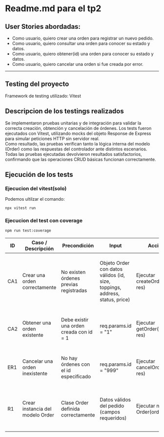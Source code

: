 # Readme.md para el tp2

## User Stories abordadas:
- Como usuario, quiero crear una orden para registrar un nuevo pedido.
- Como usuario, quiero consultar una orden para conocer su estado y datos.
- Como usuario, quiero obtener(id) una orden para conocer su estado y datos.
- Como usuario, quiero cancelar una orden si fue creada por error.

---

## Testing del proyecto
Framework de testing utilizado: Vitest

## Descripcion de los testings realizados
Se implementaron pruebas unitarias y de integración para validar la correcta creación, obtención y cancelación de órdenes. Los tests fueron ejecutados con Vitest, utilizando mocks del objeto Response de Express para simular peticiones HTTP sin servidor real.     
Como resultado, las pruebas verifican tanto la lógica interna del modelo (Order) como las respuestas del controlador ante distintos escenarios. Todas las pruebas ejecutadas devolvieron resultados satisfactorios, confirmando que las operaciones CRUD básicas funcionan correctamente.

## Ejecución de los tests
### Ejecucion del vitest(solo)

Podemos ultilzar el comando:
```Bash
npx vitest run
```

### Ejecucion del test con coverage
```Bash
npm run test:coverage
```

| ID  | Caso / Descripción                 | Precondición                               | Input                                                                                     | Acción                           | Resultado esperado                                                                                | Test                       |
| --- | ---------------------------------- | ------------------------------------------ | ----------------------------------------------------------------------------------------- | -------------------------------- | ------------------------------------------------------------------------------------------------- | -------------------------- |
| CA1 | Crear una orden correctamente      | No existen órdenes previas registradas     | Objeto Order con datos válidos (id, size, toppings, address, status, price) | Ejecutar createOrder(req, res) | La orden se agrega a la lista orders, responde con código 201 y JSON con los datos ingresados | order.controller.test.ts |
| CA2 | Obtener una orden existente        | Debe existir una orden creada con id = 1 | req.params.id = "1"                                                                     | Ejecutar getOrder(req, res)    | Devuelve código 200 y JSON con los datos de la orden solicitada                                 | order.controller.test.ts |
| ER1 | Cancelar una orden inexistente     | No hay órdenes con el id especificado    | req.params.id = "999"                                                                   | Ejecutar cancelOrder(req, res) | Devuelve error 404 con mensaje “Order not found”                                                | order.controller.test.ts |
| R1  | Crear instancia del modelo Order | Clase Order definida correctamente       | Datos válidos del pedido (campos requeridos)                                              | Ejecutar new Order(orderData)  | Se crea una instancia con las propiedades correctas y tipo esperado                               | order.model.test.ts      |
